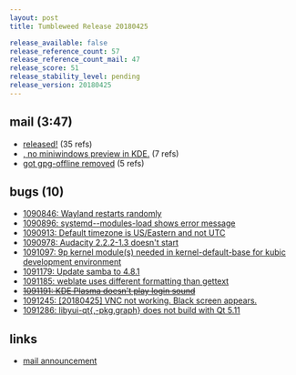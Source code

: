 ```yaml
---
layout: post
title: Tumbleweed Release 20180425

release_available: false
release_reference_count: 57
release_reference_count_mail: 47
release_score: 51
release_stability_level: pending
release_version: 20180425
---
```


## mail (3:47)

- [released!](https://lists.opensuse.org/opensuse-factory/2018-04/msg00820.html) (35 refs)
- [, no miniwindows preview in KDE.](https://lists.opensuse.org/opensuse-factory/2018-04/msg00878.html) (7 refs)
- [got gpg-offline removed](https://lists.opensuse.org/opensuse-factory/2018-04/msg00826.html) (5 refs)

## bugs (10)

<!--more-->

- [1090846: Wayland restarts randomly](https://bugzilla.opensuse.org/show_bug.cgi?id=1090846)
- [1090896: systemd--modules-load shows error message](https://bugzilla.opensuse.org/show_bug.cgi?id=1090896)
- [1090913: Default timezone is US/Eastern and not UTC](https://bugzilla.opensuse.org/show_bug.cgi?id=1090913)
- [1090978: Audacity 2.2.2-1.3 doesn't start](https://bugzilla.opensuse.org/show_bug.cgi?id=1090978)
- [1091097: 9p kernel module(s) needed in kernel-default-base for kubic development environment](https://bugzilla.opensuse.org/show_bug.cgi?id=1091097)
- [1091179: Update samba to 4.8.1](https://bugzilla.opensuse.org/show_bug.cgi?id=1091179)
- [1091185: weblate uses different formatting than gettext](https://bugzilla.opensuse.org/show_bug.cgi?id=1091185)
- ~~[1091191: KDE Plasma doesn't play login sound](https://bugzilla.opensuse.org/show_bug.cgi?id=1091191)~~
- [1091245: [20180425] VNC not working. Black screen appears.](https://bugzilla.opensuse.org/show_bug.cgi?id=1091245)
- [1091286: libyui-qt{,-pkg,graph} does not build with Qt 5.11](https://bugzilla.opensuse.org/show_bug.cgi?id=1091286)



## links

- [mail announcement](https://lists.opensuse.org/opensuse-factory/2018-04/msg00816.html)
